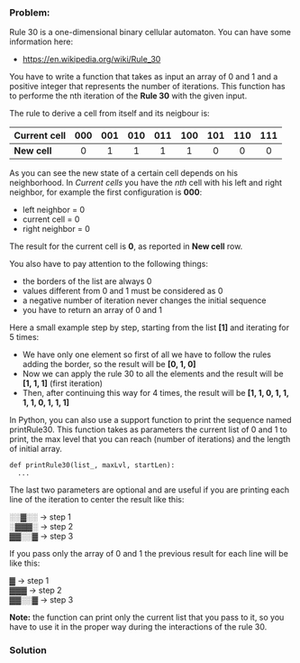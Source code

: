 ### Problem:
<p>Rule 30 is a one-dimensional binary cellular automaton. You can have some information here:  </p>
<ul>
<li><a href="https://en.wikipedia.org/wiki/Rule_30" target="_blank">https://en.wikipedia.org/wiki/Rule_30</a></li>
</ul>
<p>You have to write a function that takes as input an array of 0 and 1 and a positive integer that represents the number of iterations. This function has to performe the nth iteration of the <strong>Rule 30</strong> with the given input.</p>
<p>The rule to derive a cell from itself and its neigbour is:</p>
<table>
<thead>
<tr>
<th align="left">Current cell</th>
<th align="center">000</th>
<th align="center">001</th>
<th align="center">010</th>
<th align="center">011</th>
<th align="center">100</th>
<th align="center">101</th>
<th align="center">110</th>
<th align="center">111</th>
</tr>
</thead>
<tbody><tr>
<td align="left"><strong>New cell</strong></td>
<td align="center">0</td>
<td align="center">1</td>
<td align="center">1</td>
<td align="center">1</td>
<td align="center">1</td>
<td align="center">0</td>
<td align="center">0</td>
<td align="center">0</td>
</tr>
</tbody></table>
<p>As you can see the new state of a certain cell depends on his neighborhood. In <em>Current cells</em> you have the <em>nth</em> cell with his left and right neighbor, for example the first configuration is <strong>000</strong>:</p>
<ul>
<li>left neighbor = 0</li>
<li>current cell = 0</li>
<li>right neighbor = 0</li>
</ul>
<p>The result for the current cell is <strong>0</strong>, as reported in <strong>New cell</strong> row.</p>
<p>You also have to pay attention to the following things:</p>
<ul>
<li>the borders of the list are always 0</li>
<li>values different from 0 and 1 must be considered as 0</li>
<li>a negative number of iteration never changes the initial sequence</li>
<li>you have to return an array of 0 and 1</li>
</ul>
<p>Here a small example step by step, starting from the list <strong>[1]</strong> and iterating for 5 times:</p>
<ul>
<li>We have only one element so first of all we have to follow the rules adding the border, so the result will be <strong>[0, 1, 0]</strong></li>
<li>Now we can apply the rule 30 to all the elements and the result will be <strong>[1, 1, 1]</strong> (first iteration)</li>
<li>Then, after continuing this way for 4 times, the result will be <strong>[1, 1, 0, 1, 1, 1, 1, 0, 1, 1, 1]</strong></li>
</ul>
<p>In Python, you can also use a support function to print the sequence named printRule30. This function takes as parameters the current list of 0 and 1 to print, the max level that you can reach (number of iterations) and the length of initial array.</p>
<pre><code class="language-python"><span class="hljs-function"><span class="hljs-keyword">def</span> <span class="hljs-title">printRule30</span><span class="hljs-params">(list_, maxLvl, startLen)</span>:</span>
  ...</code></pre>
<p>The last two parameters are optional and are useful if you are printing each line of the iteration to center the result like this:</p>
<p>&#x2591;&#x2591;&#x2593;&#x2591;&#x2591;  -&gt; step 1<br>&#x2591;&#x2593;&#x2593;&#x2593;&#x2591;  -&gt; step 2<br>&#x2593;&#x2593;&#x2591;&#x2591;&#x2593;  -&gt; step 3  </p>
<p>If you pass only the array of 0 and 1 the previous result for each line will be like this:</p>
<p>&#x2593; -&gt; step 1<br>&#x2593;&#x2593;&#x2593; -&gt; step 2<br>&#x2593;&#x2593;&#x2591;&#x2591;&#x2593; -&gt; step 3 </p>
<p><strong>Note:</strong> the function can print only the current list that you pass to it, so you have to use it in the proper way during the interactions of the rule 30.</p>

### Solution